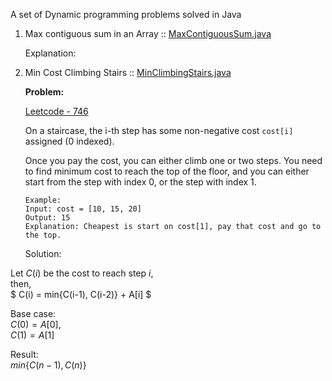 
A set of Dynamic programming problems solved in Java

1. Max contiguous sum in an Array :: [MaxContiguousSum.java](http://localhost)

    Explanation:
    
    
2. Min Cost Climbing Stairs :: [MinClimbingStairs.java](http://localhost)

    **Problem:**
    
    [Leetcode - 746](https://leetcode.com/problems/min-cost-climbing-stairs/description/)

    On a staircase, the i-th step has some non-negative cost `cost[i]` assigned (0 indexed).
    
     Once you pay the cost, you can either climb one or two steps. You need to find minimum cost to reach the top of the floor, and you can either start from the step with index 0, or the step with index 1.
     
       Example: 
       Input: cost = [10, 15, 20]
       Output: 15
       Explanation: Cheapest is start on cost[1], pay that cost and go to the top.
         
   Solution:
    
 Let $C\left( i\right)$ be the cost to reach step $i$,  
 then,  
  $
  C(i) = min\{C(i-1), C(i-2)\} + A[i]
  $
    
  Base case:  
  $C(0) = A[0]$,    
  $C(1) = A[1]$
    
  Result:  
  $min\{C(n-1), C(n)\}$